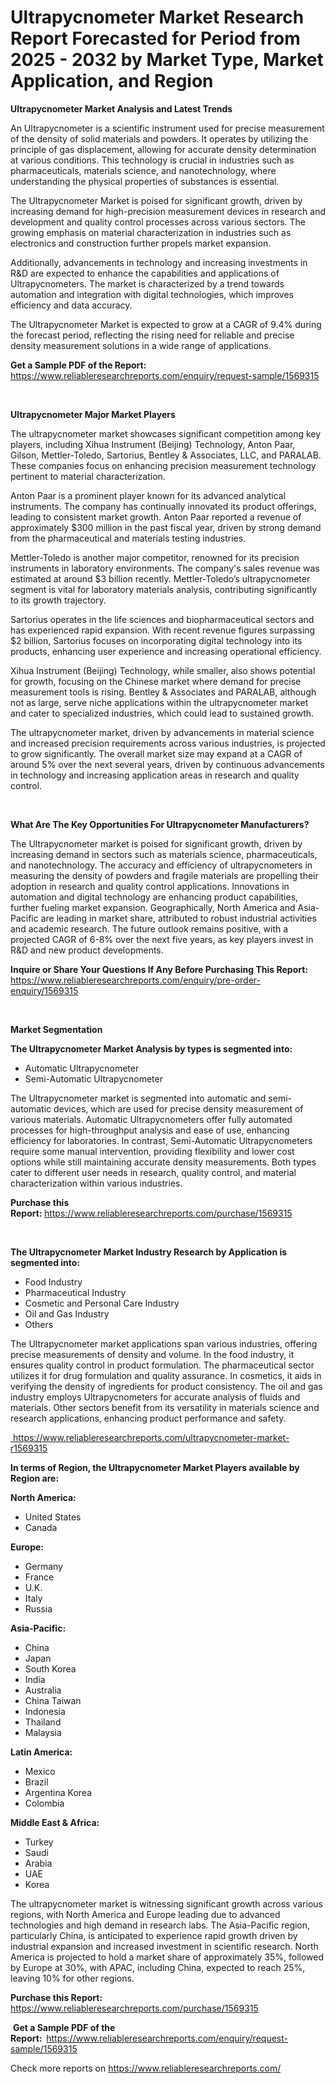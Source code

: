 <p><h1>Ultrapycnometer Market Research Report Forecasted for Period from 2025 -  2032 by Market Type, Market Application, and Region</h1></p><p><strong>Ultrapycnometer Market Analysis and Latest Trends</strong></p>
<p><p>An Ultrapycnometer is a scientific instrument used for precise measurement of the density of solid materials and powders. It operates by utilizing the principle of gas displacement, allowing for accurate density determination at various conditions. This technology is crucial in industries such as pharmaceuticals, materials science, and nanotechnology, where understanding the physical properties of substances is essential.</p><p>The Ultrapycnometer Market is poised for significant growth, driven by increasing demand for high-precision measurement devices in research and development and quality control processes across various sectors. The growing emphasis on material characterization in industries such as electronics and construction further propels market expansion. </p><p>Additionally, advancements in technology and increasing investments in R&D are expected to enhance the capabilities and applications of Ultrapycnometers. The market is characterized by a trend towards automation and integration with digital technologies, which improves efficiency and data accuracy. </p><p>The Ultrapycnometer Market is expected to grow at a CAGR of 9.4% during the forecast period, reflecting the rising need for reliable and precise density measurement solutions in a wide range of applications.</p></p>
<p><strong>Get a Sample PDF of the Report:&nbsp;</strong> <a href="https://www.reliableresearchreports.com/enquiry/request-sample/1569315?utm_campaign=3022&utm_medium=2&utm_source=Github&utm_content=ia&utm_term=09042025&utm_id=ultrapycnometer">https://www.reliableresearchreports.com/enquiry/request-sample/1569315</a></p>
<p>&nbsp;</p>
<p><strong>Ultrapycnometer Major Market Players</strong></p>
<p><p>The ultrapycnometer market showcases significant competition among key players, including Xihua Instrument (Beijing) Technology, Anton Paar, Gilson, Mettler-Toledo, Sartorius, Bentley & Associates, LLC, and PARALAB. These companies focus on enhancing precision measurement technology pertinent to material characterization.</p><p>Anton Paar is a prominent player known for its advanced analytical instruments. The company has continually innovated its product offerings, leading to consistent market growth. Anton Paar reported a revenue of approximately $300 million in the past fiscal year, driven by strong demand from the pharmaceutical and materials testing industries. </p><p>Mettler-Toledo is another major competitor, renowned for its precision instruments in laboratory environments. The company's sales revenue was estimated at around $3 billion recently. Mettler-Toledo’s ultrapycnometer segment is vital for laboratory materials analysis, contributing significantly to its growth trajectory.</p><p>Sartorius operates in the life sciences and biopharmaceutical sectors and has experienced rapid expansion. With recent revenue figures surpassing $2 billion, Sartorius focuses on incorporating digital technology into its products, enhancing user experience and increasing operational efficiency.</p><p>Xihua Instrument (Beijing) Technology, while smaller, also shows potential for growth, focusing on the Chinese market where demand for precise measurement tools is rising. Bentley & Associates and PARALAB, although not as large, serve niche applications within the ultrapycnometer market and cater to specialized industries, which could lead to sustained growth.</p><p>The ultrapycnometer market, driven by advancements in material science and increased precision requirements across various industries, is projected to grow significantly. The overall market size may expand at a CAGR of around 5% over the next several years, driven by continuous advancements in technology and increasing application areas in research and quality control.</p></p>
<p>&nbsp;</p>
<p><strong>What Are The Key Opportunities For Ultrapycnometer Manufacturers?</strong></p>
<p><p>The Ultrapycnometer market is poised for significant growth, driven by increasing demand in sectors such as materials science, pharmaceuticals, and nanotechnology. The accuracy and efficiency of ultrapycnometers in measuring the density of powders and fragile materials are propelling their adoption in research and quality control applications. Innovations in automation and digital technology are enhancing product capabilities, further fueling market expansion. Geographically, North America and Asia-Pacific are leading in market share, attributed to robust industrial activities and academic research. The future outlook remains positive, with a projected CAGR of 6-8% over the next five years, as key players invest in R&D and new product developments.</p></p>
<p><strong>Inquire or Share Your Questions If Any Before Purchasing This Report:</strong> <a href="https://www.reliableresearchreports.com/enquiry/pre-order-enquiry/1569315?utm_campaign=3022&utm_medium=2&utm_source=Github&utm_content=ia&utm_term=09042025&utm_id=ultrapycnometer">https://www.reliableresearchreports.com/enquiry/pre-order-enquiry/1569315</a></p>
<p>&nbsp;</p>
<p><strong>Market Segmentation</strong></p>
<p><strong>The Ultrapycnometer Market Analysis by types is segmented into:</strong></p>
<p><ul><li>Automatic Ultrapycnometer</li><li>Semi-Automatic Ultrapycnometer</li></ul></p>
<p><p>The Ultrapycnometer market is segmented into automatic and semi-automatic devices, which are used for precise density measurement of various materials. Automatic Ultrapycnometers offer fully automated processes for high-throughput analysis and ease of use, enhancing efficiency for laboratories. In contrast, Semi-Automatic Ultrapycnometers require some manual intervention, providing flexibility and lower cost options while still maintaining accurate density measurements. Both types cater to different user needs in research, quality control, and material characterization within various industries.</p></p>
<p><strong>Purchase this Report:&nbsp;</strong><a href="https://www.reliableresearchreports.com/purchase/1569315?utm_campaign=3022&utm_medium=2&utm_source=Github&utm_content=ia&utm_term=09042025&utm_id=ultrapycnometer">https://www.reliableresearchreports.com/purchase/1569315</a></p>
<p>&nbsp;</p>
<p><strong>The Ultrapycnometer Market Industry Research by Application is segmented into:</strong></p>
<p><ul><li>Food Industry</li><li>Pharmaceutical Industry</li><li>Cosmetic and Personal Care Industry</li><li>Oil and Gas Industry</li><li>Others</li></ul></p>
<p><p>The Ultrapycnometer market applications span various industries, offering precise measurements of density and volume. In the food industry, it ensures quality control in product formulation. The pharmaceutical sector utilizes it for drug formulation and quality assurance. In cosmetics, it aids in verifying the density of ingredients for product consistency. The oil and gas industry employs Ultrapycnometers for accurate analysis of fluids and materials. Other sectors benefit from its versatility in materials science and research applications, enhancing product performance and safety.</p></p>
<p><a href="https://www.reliableresearchreports.com/ultrapycnometer-market-r1569315?utm_campaign=3022&utm_medium=2&utm_source=Github&utm_content=ia&utm_term=09042025&utm_id=ultrapycnometer">&nbsp;https://www.reliableresearchreports.com/ultrapycnometer-market-r1569315</a></p>
<p><strong>In terms of Region, the Ultrapycnometer Market Players available by Region are:</strong></p>
<p>
    <p> <strong> North America: </strong>
        <ul>
            <li>United States</li>
            <li>Canada</li>
        </ul>
        </p> 
    <p> <strong> Europe: </strong>
        <ul>
            <li>Germany</li>
            <li>France</li>
            <li>U.K.</li>
            <li>Italy</li>
            <li>Russia</li>
        </ul>
        </p> 
    <p> <strong> Asia-Pacific: </strong>
        <ul>
            <li>China</li>
            <li>Japan</li>
            <li>South Korea</li>
            <li>India</li>
            <li>Australia</li>
            <li>China Taiwan</li>
            <li>Indonesia</li>
            <li>Thailand</li>
            <li>Malaysia</li>
        </ul>
        </p> 
    <p> <strong> Latin America: </strong>
        <ul>
            <li>Mexico</li>
            <li>Brazil</li>
            <li>Argentina Korea</li>
            <li>Colombia</li>
        </ul>
        </p> 
    <p> <strong> Middle East & Africa: </strong>
        <ul>
            <li>Turkey</li>
            <li>Saudi</li>
            <li>Arabia</li>
            <li>UAE</li>
            <li>Korea</li>
        </ul>
    </p>
    </p>
<p><p>The ultrapycnometer market is witnessing significant growth across various regions, with North America and Europe leading due to advanced technologies and high demand in research labs. The Asia-Pacific region, particularly China, is anticipated to experience rapid growth driven by industrial expansion and increased investment in scientific research. North America is projected to hold a market share of approximately 35%, followed by Europe at 30%, with APAC, including China, expected to reach 25%, leaving 10% for other regions.</p></p>
<p><strong>Purchase this Report: </strong><a href="https://www.reliableresearchreports.com/purchase/1569315?utm_campaign=3022&utm_medium=2&utm_source=Github&utm_content=ia&utm_term=09042025&utm_id=ultrapycnometer">https://www.reliableresearchreports.com/purchase/1569315</a></p>
<p>&nbsp;<strong>Get a Sample PDF of the Report:&nbsp;&nbsp;</strong><a href="https://www.reliableresearchreports.com/enquiry/request-sample/1569315?utm_campaign=3022&utm_medium=2&utm_source=Github&utm_content=ia&utm_term=09042025&utm_id=ultrapycnometer">https://www.reliableresearchreports.com/enquiry/request-sample/1569315</a></p>
<p><strong></strong></p>
<p>Check more reports on <a href="https://www.reliableresearchreports.com/?utm_campaign=3022&utm_medium=2&utm_source=Github&utm_content=ia&utm_term=09042025&utm_id=ultrapycnometer">https://www.reliableresearchreports.com/</a></p>